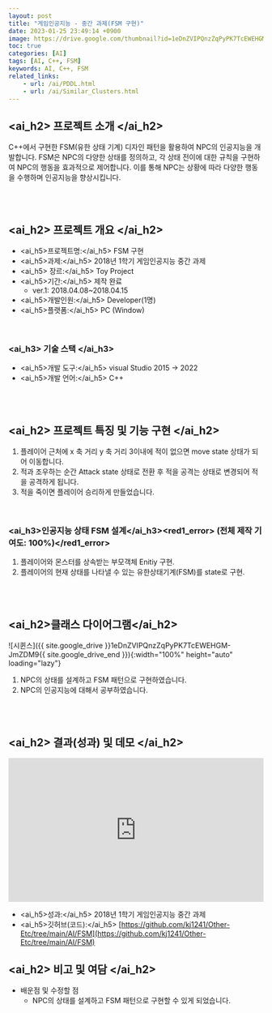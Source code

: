 ```yaml
---
layout: post
title: "게임인공지능 - 중간 과제(FSM 구현)"
date: 2023-01-25 23:49:14 +0900
image: https://drive.google.com/thumbnail?id=1eDnZVIPQnzZqPyPK7TcEWEHGM-JmZDM9
toc: true
categories: [AI]
tags: [AI, C++, FSM]
keywords: AI, C++, FSM
related_links:
    - url: /ai/PDDL.html
    - url: /ai/Similar_Clusters.html
---
```


## <ai_h2> 프로젝트 소개 </ai_h2>

C++에서 구현한 FSM(유한 상태 기계) 디자인 패턴을 활용하여 NPC의 인공지능을 개발합니다. FSM은 NPC의 다양한 상태를 정의하고, 각 상태 전이에 대한 규칙을 구현하여 NPC의 행동을 효과적으로 제어합니다. 이를 통해 NPC는 상황에 따라 다양한 행동을 수행하며 인공지능을 향상시킵니다.  

<br>
<br>

## <ai_h2> 프로젝트 개요 </ai_h2>

- <span><ai_h5>프로젝트명:</ai_h5> FSM 구현</span>
- <span><ai_h5>과제:</ai_h5> 2018년 1학기 게임인공지능 중간 과제</span>
- <span><ai_h5> 장르:</ai_h5> Toy Project</span>
- <span><ai_h5>기간:</ai_h5> 제작 완료</span>
    - ver.1: 2018.04.08~2018.04.15
- <span><ai_h5>개발인원:</ai_h5> Developer(1명)</span>
- <span><ai_h5>플랫폼:</ai_h5> PC (Window)</span>

<br>

### <ai_h3> 기술 스택 </ai_h3>

- <span><ai_h5>개발 도구:</ai_h5> visual Studio 2015 → 2022  </span>
- <span><ai_h5>개발 언어:</ai_h5> C++  </span>


<br>
<br>

## <ai_h2> 프로젝트 특징 및 기능 구현 </ai_h2>

1. 플레이어 근처에 x 축 거리 y 축 거리 3이내에 적이 없으면 move state 상태가 되어 이동합니다.
2. 적과 조우하는 순간 Attack state 상태로 전환 후 적을 공격는 상태로 변경되어 적을 공격하게 됩니다.
3. 적을 죽이면 플레이어 승리하게 만들었습니다.


<br>

### <ai_h3>인공지능 상태 FSM 설계</ai_h3><red1_error> (전체 제작 기여도: 100%)</red1_error>

1. 플레이어와 몬스터를 상속받는 부모객체 Enitiy 구현.
2. 플레이어의 현재 상태를 나타낼 수 있는 유한상태기계(FSM)를 state로 구현.

<br>
<br>

## <ai_h2>클래스 다이어그램</ai_h2>

![시퀸스]({{ site.google_drive }}1eDnZVIPQnzZqPyPK7TcEWEHGM-JmZDM9{{ site.google_drive_end }}){:width="100%" height="auto" loading="lazy"}

1. NPC의 상태를 설계하고 FSM 패턴으로 구현하였습니다.
2. NPC의 인공지능에 대해서 공부하였습니다.


<br>
<br>

## <ai_h2> 결과(성과) 및 데모 </ai_h2>

<iframe width="100%" style="aspect-ratio:16/9" src="https://www.youtube.com/embed/2FgzgUDakqI" title="FSM(C++ 콘솔)" frameborder="0" allow="accelerometer; autoplay; clipboard-write; encrypted-media; gyroscope; picture-in-picture; web-share" allowfullscreen></iframe>

- <span><ai_h5>성과:</ai_h5> 2018년 1학기 게임인공지능 중간 과제 </span>
- <span><ai_h5>깃허브(코드):</ai_h5> [https://github.com/kj1241/Other-Etc/tree/main/AI/FSM](https://github.com/kj1241/Other-Etc/tree/main/AI/FSM)</span>

## <ai_h2> 비고 및 여담 </ai_h2>

- 배운점 및 수정할 점
    - NPC의 상태를 설계하고 FSM 패턴으로 구현할 수 있게 되었습니다.